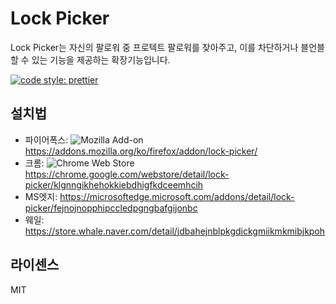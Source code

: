 # Lock Picker

Lock Picker는 자신의 팔로워 중 프로텍트 팔로워를 찾아주고, 이를 차단하거나 블언블할 수 있는 기능을 제공하는 확장기능입니다.

[![code style: prettier](https://img.shields.io/badge/code_style-prettier-ff69b4.svg?style=plastic)](https://github.com/prettier/prettier)

## 설치법

- 파이어폭스:
  ![Mozilla Add-on](https://img.shields.io/amo/users/lock-picker.svg?style=plastic)
  https://addons.mozilla.org/ko/firefox/addon/lock-picker/
- 크롬:
  ![Chrome Web Store](https://img.shields.io/chrome-web-store/users/klgnngikhehokkiebdhigfkdceemhcih.svg?style=plastic)
  https://chrome.google.com/webstore/detail/lock-picker/klgnngikhehokkiebdhigfkdceemhcih
- MS엣지: https://microsoftedge.microsoft.com/addons/detail/lock-picker/fejnojnopphipccledpgngbafgijonbc
- 웨일: https://store.whale.naver.com/detail/jdbahejnblpkgdickgmiikmkmibjkpoh

## 라이센스

MIT
